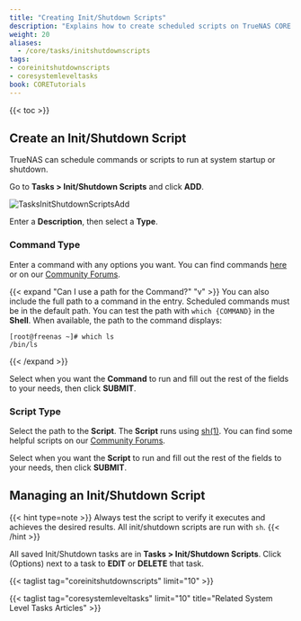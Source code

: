 ```yaml
---
title: "Creating Init/Shutdown Scripts"
description: "Explains how to create scheduled scripts on TrueNAS CORE."
weight: 20
aliases:
  - /core/tasks/initshutdownscripts
tags:
- coreinitshutdownscripts
- coresystemleveltasks
book: CORETutorials
---
```


{{< toc >}}

## Create an Init/Shutdown Script

TrueNAS can schedule commands or scripts to run at system startup or shutdown.

Go to **Tasks > Init/Shutdown Scripts** and click **ADD**.

![TasksInitShutdownScriptsAdd](/images/CORE/Tasks/TasksInitShutdownScriptsAdd.png "Creating a new script")

Enter a **Description**, then select a **Type**.

### Command Type

Enter a command with any options you want. You can find commands [here](https://www.truenas.com/community/resources/github-repository-for-freenas-scripts-including-disk-burnin-and-rsync-support.28/) or on our [Community Forums](https://www.truenas.com/community/).

{{< expand "Can I use a path for the Command?" "v" >}}
You can also include the full path to a command in the entry.
Scheduled commands must be in the default path.
You can test the path with `which {COMMAND}` in the **Shell**.
When available, the path to the command displays:

```
[root@freenas ~]# which ls
/bin/ls
```
{{< /expand >}}

Select when you want the **Command** to run and fill out the rest of the fields to your needs, then click **SUBMIT**.

### Script Type

Select the path to the **Script**. The **Script** runs using [sh(1)](https://www.freebsd.org/cgi/man.cgi?query=sh). You can find some helpful scripts on our [Community Forums](https://www.truenas.com/community/).

Select when you want the **Script** to run and fill out the rest of the fields to your needs, then click **SUBMIT**.

## Managing an Init/Shutdown Script

{{< hint type=note >}}
Always test the script to verify it executes and achieves the desired results.
All init/shutdown scripts are run with `sh`.
{{< /hint >}}

All saved Init/Shutdown tasks are in **Tasks > Init/Shutdown Scripts**.
Click <i class="fa fa-ellipsis-v" aria-hidden="true" title="Options"></i> (Options) next to a task to **EDIT** or **DELETE** that task.

{{< taglist tag="coreinitshutdownscripts" limit="10" >}}

{{< taglist tag="coresystemleveltasks" limit="10" title="Related System Level Tasks Articles" >}}
